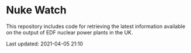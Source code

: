 # Nuke Watch

This repository includes code for retrieving the latest information available on the output of EDF nuclear power plants in the UK.

Last updated: 2021-04-05 21:10